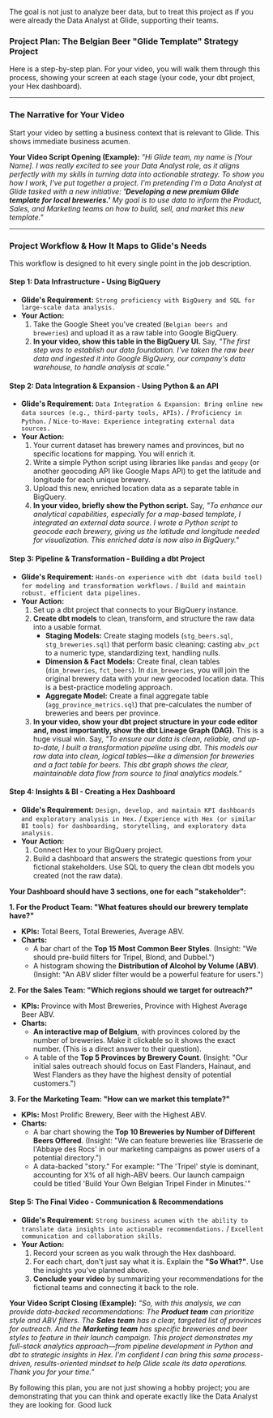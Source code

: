 The goal is not just to analyze beer data, but to treat this project as if you were already the Data Analyst at Glide, supporting their teams.

### Project Plan: The Belgian Beer "Glide Template" Strategy Project

Here is a step-by-step plan. For your video, you will walk them through this process, showing your screen at each stage (your code, your dbt project, your Hex dashboard).

---

### **The Narrative for Your Video**

Start your video by setting a business context that is relevant to Glide. This shows immediate business acumen.

**Your Video Script Opening (Example):**
*"Hi Glide team, my name is [Your Name]. I was really excited to see your Data Analyst role, as it aligns perfectly with my skills in turning data into actionable strategy. To show you how I work, I've put together a project. I'm pretending I'm a Data Analyst at Glide tasked with a new initiative: **'Developing a new premium Glide template for local breweries.'** My goal is to use data to inform the Product, Sales, and Marketing teams on how to build, sell, and market this new template."*

---

### **Project Workflow & How It Maps to Glide's Needs**

This workflow is designed to hit every single point in the job description.

#### **Step 1: Data Infrastructure - Using BigQuery**

*   **Glide's Requirement:** `Strong proficiency with BigQuery and SQL for large-scale data analysis.`
*   **Your Action:**
    1.  Take the Google Sheet you've created (`Belgian beers and breweries`) and upload it as a raw table into Google BigQuery.
    2.  **In your video, show this table in the BigQuery UI.** Say, *"The first step was to establish our data foundation. I've taken the raw beer data and ingested it into Google BigQuery, our company's data warehouse, to handle analysis at scale."*

#### **Step 2: Data Integration & Expansion - Using Python & an API**

*   **Glide's Requirement:** `Data Integration & Expansion: Bring online new data sources (e.g., third-party tools, APIs).` / `Proficiency in Python.` / `Nice-to-Have: Experience integrating external data sources.`
*   **Your Action:**
    1.  Your current dataset has brewery names and provinces, but no specific locations for mapping. You will enrich it.
    2.  Write a simple Python script using libraries like `pandas` and `geopy` (or another geocoding API like Google Maps API) to get the latitude and longitude for each unique brewery.
    3.  Upload this new, enriched location data as a separate table in BigQuery.
    4.  **In your video, briefly show the Python script.** Say, *"To enhance our analytical capabilities, especially for a map-based template, I integrated an external data source. I wrote a Python script to geocode each brewery, giving us the latitude and longitude needed for visualization. This enriched data is now also in BigQuery."*

#### **Step 3: Pipeline & Transformation - Building a dbt Project**

*   **Glide's Requirement:** `Hands-on experience with dbt (data build tool) for modeling and transformation workflows.` / `Build and maintain robust, efficient data pipelines.`
*   **Your Action:**
    1.  Set up a dbt project that connects to your BigQuery instance.
    2.  **Create dbt models** to clean, transform, and structure the raw data into a usable format.
        *   **Staging Models:** Create staging models (`stg_beers.sql`, `stg_breweries.sql`) that perform basic cleaning: casting `abv_pct` to a numeric type, standardizing text, handling nulls.
        *   **Dimension & Fact Models:** Create final, clean tables (`dim_breweries`, `fct_beers`). In `dim_breweries`, you will join the original brewery data with your new geocoded location data. This is a best-practice modeling approach.
        *   **Aggregate Model:** Create a final aggregate table (`agg_province_metrics.sql`) that pre-calculates the number of breweries and beers per province.
    3.  **In your video, show your dbt project structure in your code editor and, most importantly, show the dbt Lineage Graph (DAG).** This is a huge visual win. Say, *"To ensure our data is clean, reliable, and up-to-date, I built a transformation pipeline using dbt. This models our raw data into clean, logical tables—like a dimension for breweries and a fact table for beers. This dbt graph shows the clear, maintainable data flow from source to final analytics models."*

#### **Step 4: Insights & BI - Creating a Hex Dashboard**

*   **Glide's Requirement:** `Design, develop, and maintain KPI dashboards and exploratory analysis in Hex.` / `Experience with Hex (or similar BI tools) for dashboarding, storytelling, and exploratory data analysis.`
*   **Your Action:**
    1.  Connect Hex to your BigQuery project.
    2.  Build a dashboard that answers the strategic questions from your fictional stakeholders. Use SQL to query the clean dbt models you created (not the raw data).

**Your Dashboard should have 3 sections, one for each "stakeholder":**

**1. For the Product Team: "What features should our brewery template have?"**
*   **KPIs:** Total Beers, Total Breweries, Average ABV.
*   **Charts:**
    *   A bar chart of the **Top 15 Most Common Beer Styles**. (Insight: "We should pre-build filters for Tripel, Blond, and Dubbel.")
    *   A histogram showing the **Distribution of Alcohol by Volume (ABV)**. (Insight: "An ABV slider filter would be a powerful feature for users.")

**2. For the Sales Team: "Which regions should we target for outreach?"**
*   **KPIs:** Province with Most Breweries, Province with Highest Average Beer ABV.
*   **Charts:**
    *   **An interactive map of Belgium**, with provinces colored by the number of breweries. Make it clickable so it shows the exact number. (This is a direct answer to their question).
    *   A table of the **Top 5 Provinces by Brewery Count**. (Insight: "Our initial sales outreach should focus on East Flanders, Hainaut, and West Flanders as they have the highest density of potential customers.")

**3. For the Marketing Team: "How can we market this template?"**
*   **KPIs:** Most Prolific Brewery, Beer with the Highest ABV.
*   **Charts:**
    *   A bar chart showing the **Top 10 Breweries by Number of Different Beers Offered**. (Insight: "We can feature breweries like 'Brasserie de l'Abbaye des Rocs' in our marketing campaigns as power users of a potential directory.")
    *   A data-backed "story." For example: "The 'Tripel' style is dominant, accounting for X% of all high-ABV beers. Our launch campaign could be titled 'Build Your Own Belgian Tripel Finder in Minutes.'"

#### **Step 5: The Final Video - Communication & Recommendations**

*   **Glide's Requirement:** `Strong business acumen with the ability to translate data insights into actionable recommendations.` / `Excellent communication and collaboration skills.`
*   **Your Action:**
    1.  Record your screen as you walk through the Hex dashboard.
    2.  For each chart, don't just say what it is. Explain the **"So What?"**. Use the insights you've planned above.
    3.  **Conclude your video** by summarizing your recommendations for the fictional teams and connecting it back to the role.

**Your Video Script Closing (Example):**
*"So, with this analysis, we can provide data-backed recommendations: The **Product team** can prioritize style and ABV filters. The **Sales team** has a clear, targeted list of provinces for outreach. And the **Marketing team** has specific breweries and beer styles to feature in their launch campaign. This project demonstrates my full-stack analytics approach—from pipeline development in Python and dbt to strategic insights in Hex. I'm confident I can bring this same process-driven, results-oriented mindset to help Glide scale its data operations. Thank you for your time."*

By following this plan, you are not just showing a hobby project; you are demonstrating that you can think and operate exactly like the Data Analyst they are looking for. Good luck